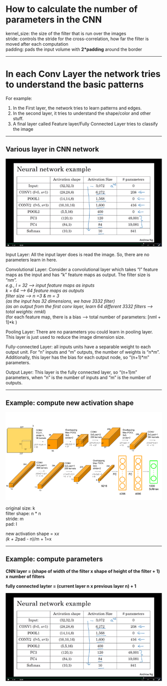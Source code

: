 # How to calculate the number of parameters in the CNN  


kernel_size: the size of the filter that is run over the images   
stride: controls the stride for the cross-correlation, how far the filter is moved after each computation  
padding: pads the input volume with __2*padding__ around the border  

----------------------------------------------------------------------  

# In each Conv Layer the network tries to understand the basic patterns  

For example: 
1. In the First layer, the network tries to learn patterns and edges.  
2. In the second layer, it tries to understand the shape/color and other stuff.  
3. A final layer called Feature layer/Fully Connected Layer tries to classify the image  

-----------------------------------------------------------------------  

## Various layer in CNN network  

![cnn_example](./pic/cnn_parameters.png)  


Input Layer: All the input layer does is read the image. So, there are no parameters learn in here.  


Convolutional Layer: Consider a convolutional layer which takes “l” feature maps as the input and has “k” feature maps as output. The filter size is “n*m”.  
e.g., 
l = 32 --> input feature maps as inputs  
k = 64 --> 64 feature maps as outputs  
filter size --> n =3 & m = 3  
(as the input has 32 dimensions, we have 3*3*32 filter)  
(as an output from the first conv layer, learn 64 different 3*3*32 filters --> total weights: n*m*k*l)  
(for each feature map, there is a bias --> total number of parameters: [n*m*l + 1]*k )  


Pooling Layer: There are no parameters you could learn in pooling layer. This layer is just used to reduce the image dimension size.  


Fully-connected Layer: all inputs units have a separable weight to each output unit. For “n” inputs and “m” outputs, the number of weights is “n*m”. Additionally, this layer has the bias for each output node, so “(n+1)*m” parameters.  


Output Layer: This layer is the fully connected layer, so “(n+1)m” parameters, when “n” is the number of inputs and “m” is the number of outputs.  


-----------------------------------------------------------------------  
## Example: compute new activation shape  

![cnn_example](./pic/AlexNet-1.png)  

original size: k  
filter shape: n * n  
stride: m  
pad: l  

new activation shape = x*x  
(k + 2*pad - n)/m + 1=x  



-----------------------------------------------------------------------  

## Example: compute parameters 

**CNN layer = (shape of width of the filter x shape of height of the filter + 1) x number of filters**  

**fully connected layter = (current layer n x previous layer n) + 1**  

![cnn_example](./pic/cnn_parameters.png)  


